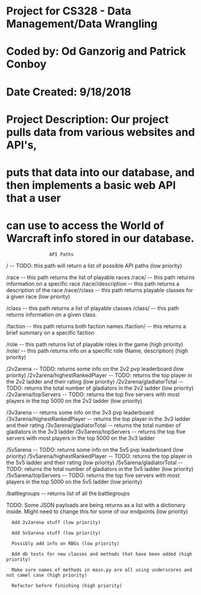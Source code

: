 # Project for CS328 - Data Management/Data Wrangling
# Coded by: Od Ganzorig and Patrick Conboy
# Date Created: 9/18/2018
# Project Description: Our project pulls data from various websites and API's,
# puts that data into our database, and then implements a basic web API that a user
# can use to access the World of Warcraft info stored in our database.


                    API Paths

/                             -- TODO: this path will return a list of possible API paths (low priority)

/race                         -- this path returns the list of playable races
/race/<raceName>              -- this path returns information on a specific race
/race/<raceName>/description  -- this path returns a description of the race
/race/<raceName>/class        -- this path returns playable classes for a given race (low priority)

/class                        -- this path returns a list of playable classes
/class/<className>            -- this path returns information on a given class.

/faction                      -- this path returns both faction names
/faction/<factionName>        -- this returns a brief summary on a specific faction

/role                         -- this path returns list of playable roles in the game (high priority)
/role/<roleName>              -- this path returns info on a specific role (Name, description) (high priority)

/2v2arena                     -- TODO: returns some info on the 2v2 pvp leaderboard (low priority)
/2v2arena/highestRankedPlayer -- TODO: returns the top player in the 2v2 ladder and their rating (low priority)
/2v2arena/gladiatorTotal      -- TODO: returns the total number of gladiators in the 2v2 ladder (low priority)
/2v2arena/topServers          -- TODO: returns the top five servers with most players in the top 5000 on the 2v2 ladder (low priority)

/3v3arena                     -- returns some info on the 3v3 pvp leaderboard
/3v3arena/highestRankedPlayer -- returns the top player in the 3v3 ladder and their rating
/3v3arena/gladiatorTotal      -- returns the total number of gladiators in the 3v3 ladder
/3v3arena/topServers          -- returns the top five servers with most players in the top 5000 on the 3v3 ladder

/5v5arena                     -- TODO: returns some info on the 5v5 pvp leaderboard (low priority)
/5v5arena/highestRankedPlayer -- TODO: returns the top player in the 5v5 ladder and their rating (low priority)
/5v5arena/gladiatorTotal      -- TODO: returns the total number of gladiators in the 5v5 ladder (low priority)
/5v5arena/topServers          -- TODO: returns the top five servers with most players in the top 5000 on the 5v5 ladder (low priority)

/battlegroups                 -- returns list of all the battlegroups

TODO: Some JSON payloads are being returns as a list with a dictionary inside. Might need to change this
      for some of our endpoints (low priority)

      Add 2v2arena stuff (low priority)

      Add 5v5arena stuff (low priority)

      Possibly add info on RBGs (low priority)

      Add db tests for new classes and methods that have been added (high priority)

      Make sure names of methods in main.py are all using underscores and not camel case (high priority)

      Refactor before finishing (high priority)